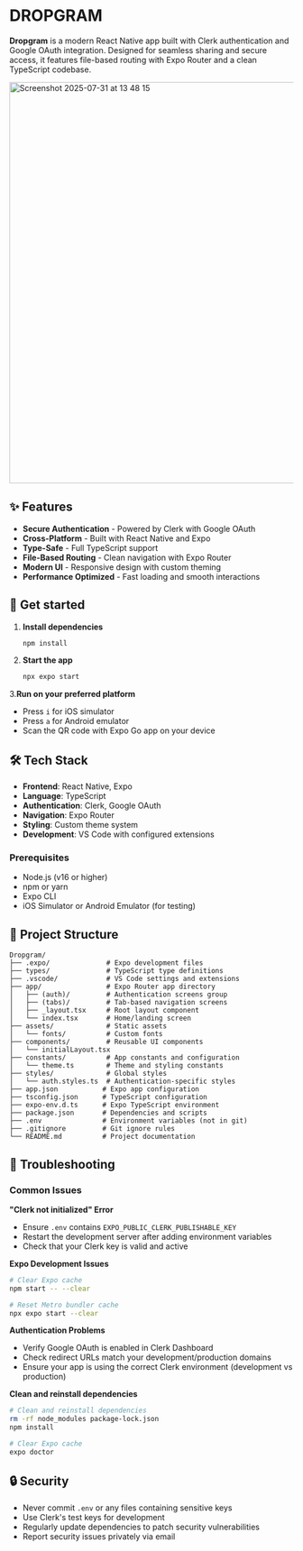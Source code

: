 # DROPGRAM

**Dropgram** is a modern React Native app built with Clerk authentication and Google OAuth integration. Designed for seamless sharing and secure access, it features file-based routing with Expo Router and a clean TypeScript codebase.

<img width="1024" height="712" alt="Screenshot 2025-07-31 at 13 48 15" src="https://github.com/user-attachments/assets/de8df046-8a7a-4916-852e-92b9ecee3416" />

## ✨ Features

-  **Secure Authentication** - Powered by Clerk with Google OAuth
-  **Cross-Platform** - Built with React Native and Expo
-  **Type-Safe** - Full TypeScript support
-  **File-Based Routing** - Clean navigation with Expo Router
-  **Modern UI** - Responsive design with custom theming
-  **Performance Optimized** - Fast loading and smooth interactions


## 🚀 Get started

1. **Install dependencies**
   ```bash
   npm install
   ```

2. **Start the app**
   ```bash
   npx expo start
   ```

3.**Run on your preferred platform**
   - Press `i` for iOS simulator
   - Press `a` for Android emulator
   - Scan the QR code with Expo Go app on your device

## 🛠️ Tech Stack

- **Frontend**: React Native, Expo
- **Language**: TypeScript
- **Authentication**: Clerk, Google OAuth
- **Navigation**: Expo Router
- **Styling**: Custom theme system
- **Development**: VS Code with configured extensions

### Prerequisites

- Node.js (v16 or higher)
- npm or yarn
- Expo CLI
- iOS Simulator or Android Emulator (for testing)

  
## 🔧 Project Structure

```
Dropgram/
├── .expo/              # Expo development files
├── types/              # TypeScript type definitions
├── .vscode/            # VS Code settings and extensions
├── app/                # Expo Router app directory
│   ├── (auth)/         # Authentication screens group
│   ├── (tabs)/         # Tab-based navigation screens
│   ├── _layout.tsx     # Root layout component
│   └── index.tsx       # Home/landing screen
├── assets/             # Static assets
│   └── fonts/          # Custom fonts
├── components/         # Reusable UI components
│   └── initialLayout.tsx
├── constants/          # App constants and configuration
│   └── theme.ts        # Theme and styling constants
├── styles/             # Global styles
│   └── auth.styles.ts  # Authentication-specific styles
├── app.json           # Expo app configuration
├── tsconfig.json      # TypeScript configuration
├── expo-env.d.ts      # Expo TypeScript environment
├── package.json       # Dependencies and scripts
├── .env               # Environment variables (not in git)
├── .gitignore         # Git ignore rules
└── README.md          # Project documentation
```


## 🚨 Troubleshooting

### Common Issues

**"Clerk not initialized" Error**
- Ensure `.env` contains `EXPO_PUBLIC_CLERK_PUBLISHABLE_KEY`
- Restart the development server after adding environment variables
- Check that your Clerk key is valid and active

**Expo Development Issues**
```bash
# Clear Expo cache
npm start -- --clear

# Reset Metro bundler cache
npx expo start --clear
```

**Authentication Problems**
- Verify Google OAuth is enabled in Clerk Dashboard
- Check redirect URLs match your development/production domains
- Ensure your app is using the correct Clerk environment (development vs production)

**Clean and reinstall dependencies**
```bash
# Clean and reinstall dependencies
rm -rf node_modules package-lock.json
npm install

# Clear Expo cache
expo doctor
```

## 🔒 Security

- Never commit `.env` or any files containing sensitive keys
- Use Clerk's test keys for development
- Regularly update dependencies to patch security vulnerabilities
- Report security issues privately via email

